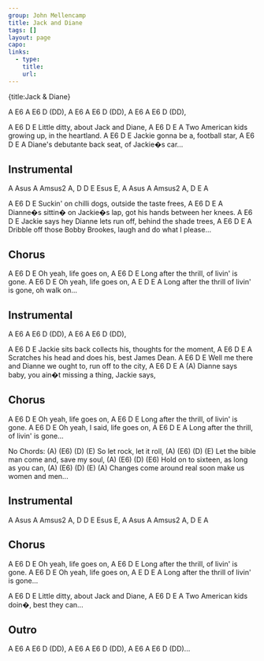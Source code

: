 ```yaml
---
group: John Mellencamp
title: Jack and Diane
tags: []
layout: page
capo: 
links: 
  - type: 
    title: 
    url: 
---
```


{title:Jack & Diane}

A E6 A E6 D (DD), A E6 A E6 D (DD), A E6 A E6 D (DD),

A       E6           D          E
 Little ditty, about Jack and Diane,
A             E6               D      E    A
 Two American kids growing up, in the heartland.
A             E6    D        E
 Jackie gonna be a, football star,
A            E6               D  E        A
 Diane's debutante back seat, of Jackie�s car...

## Instrumental
A Asus A Amsus2 A, D D E Esus E, A Asus A Amsus2 A, D E A

 A           E6              D              E
Suckin' on chilli dogs, outside the taste frees,
 A                 E6                       D        E        A
Dianne�s sittin� on Jackie�s lap, got his hands between her knees.
 A            E6                       D                E
Jackie says hey Dianne lets run off, behind the shade trees,
 A            E6                             D       E  A
Dribble off those Bobby Brookes, laugh and do what I please...

## Chorus
 A   E6    D         E
Oh yeah, life goes on,
 A               E6         D         E
Long after the thrill, of livin' is gone.
 A   E6    D         E
Oh yeah, life goes on,
 A               E         D      E  A
Long after the thrill of livin' is gone, oh walk on...

## Instrumental
A E6 A E6 D (DD), A E6 A E6 D (DD),

 A            E6                 D                E
Jackie sits back collects his, thoughts for the moment,
 A              E6                 D    E     A
Scratches his head and does his, best James Dean.
 A              E6                      D                E
Well me there and Dianne we ought to, run off to the city,
 A            E6              D       E  A                 (A)
Dianne says baby, you ain�t missing a thing, Jackie says,

## Chorus
 A   E6    D         E
Oh yeah, life goes on,
 A               E6         D         E
Long after the thrill, of livin' is gone.
 A   E6            D         E
Oh yeah, I said, life goes on,
 A               E6         D      E  A
Long after the thrill, of livin' is gone...

No Chords:
(A)     (E6)  (D)    (E)
So let rock, let it roll,
(A)            (E6)          (D)     (E)
Let the bible man come and, save my soul,
(A)         (E6)     (D)            (E6)
Hold on to sixteen, as long as you can,
(A)                  (E6)              (D)   (E) (A)
Changes come around real soon make us women and men...

## Instrumental
A Asus A Amsus2 A, D D E Esus E, A Asus A Amsus2 A, D E A

## Chorus

 A   E6    D         E
Oh yeah, life goes on,
 A               E6         D         E
Long after the thrill, of livin' is gone.
 A   E6    D         E
Oh yeah, life goes on,
 A               E         D      E  A
Long after the thrill of livin' is gone...

 A       E6           D        E
Little ditty, about Jack and Diane,
 A             E6          D    E    A
Two American kids doin�, best they can...

## Outro
A E6 A E6 D (DD), A E6 A E6 D (DD), A E6 A E6 D (DD)...

